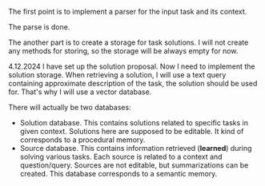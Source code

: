The first point is to implement a parser for the input task and its context.

The parse is done.

The another part is to create a storage for task solutions. I will not create any methods for storing, so the storage will be always empty for now.

4.12.2024
I have set up the solution proposal. Now I need to implement the solution storage. When retrieving a solution, I will use a text query containing approximate description of the task, the solution should be used for.
That's why I will use a vector database.

There will actually be two databases:
- Solution database. This contains solutions related to specific tasks in given context. Solutions here are supposed to be editable. It kind of corresponds to a procedural memory.
- Source database. This contains information retrieved (**learned**) during solving various tasks. Each source is related to a context and question/query. Sources are not editable, but summarizations can be created. This database corresponds to a semantic memory.